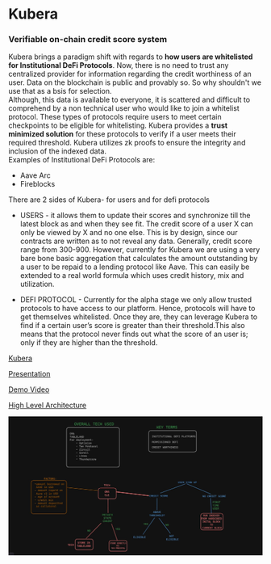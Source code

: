 # Kubera
###  Verifiable on-chain credit score system
Kubera brings a paradigm shift with regards to **how users are whitelisted for Institutional DeFi Protocols**. Now, there is no need to trust any centralized provider for information regarding the credit worthiness of an user. Data on the blockchain is public and provably so. So why shouldn't we use that as a bsis for selection. <br/>
Although, this data is available to everyone, it is scattered and difficult to comprehend by a non technical user who would like to join a whitelist protocol. These types of protocols require users to meet certain checkpoints to be eligible for whitelisting. Kubera provides a **trust minimized solution** for these protocols to verify if a user meets their required threshold. Kubera utilizes zk proofs to ensure the integrity and inclusion of the indexed data. <br />
Examples of Institutional DeFi Protocols are:
* Aave Arc
* Fireblocks

There are 2 sides of Kubera- for users and for defi protocols

* USERS - it allows them to update their scores and synchronize till the latest block as and when they see fit. The credit score of a user X can only be viewed by X and no one else. This is by design, since our contracts are written as to not reveal any data.
Generally, credit score range from 300-900. However, currently for Kubera we are using a very bare bone basic aggregation that calculates the amount outstanding by a user to be repaid to a lending protocol like Aave.
This can easily be extended to a real world formula which uses credit history, mix and utilization.

* DEFI PROTOCOL - Currently for the alpha stage we only allow trusted protocols to have access to our platform. Hence, protocols will have to get themselves whitelisted. Once they are, they can leverage Kubera to find if a certain user’s score is greater than their threshold.This also means that the protocol never finds out what the score of an user is; only if they are higher than the threshold.

[Kubera](https://frontend-three-flax.vercel.app/)

[Presentation](https://pitch.com/v/kubera-snyix2)

[Demo Video](https://www.loom.com/share/ccb3125dc22e4e0fa0b45f6511ddf062?sid=87c86de9-8eda-4b67-ae58-4cd15d1cde46)

[High Level Architecture](https://excalidraw.com/#json=w8ty8iO-wzVatKMCx8N2H,g_pAD6upLwu7cIWg6Z6zRw)

![ARCHITECTURE](https://github.com/Kubera-ETHTaipei/.github/blob/main/Screenshot%202024-03-26%20122103.jpg)



